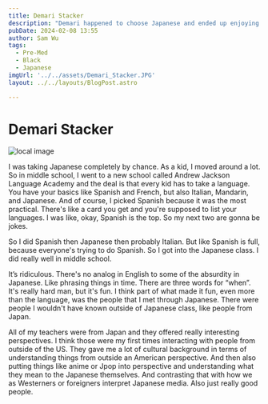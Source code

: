 ```yaml
---
title: Demari Stacker
description: "Demari happened to choose Japanese and ended up enjoying it, appreciating both the linguistic challenges and the cultural insights."
pubDate: 2024-02-08 13:55
author: Sam Wu
tags:
  - Pre-Med
  - Black 
  - Japanese
imgUrl: '../../assets/Demari_Stacker.JPG'
layout: ../../layouts/BlogPost.astro

---
```

# Demari Stacker

![local image](../../assets/Demari_Stacker.JPG)

I was taking Japanese completely by chance. As a kid, I moved around a lot. So in middle school, I went to a new school called Andrew Jackson Language Academy and the deal is that every kid has to take a language. You have your basics like Spanish and French, but also Italian, Mandarin, and Japanese. And of course, I picked Spanish because it was the most practical. There's like a card you get and you're supposed to list your languages. I was like, okay, Spanish is the top. So my next two are gonna be jokes.

So I did Spanish then Japanese then probably Italian. But like Spanish is full, because everyone's trying to do Spanish. So I got into the Japanese class. I did really well in middle school. 

It’s ridiculous. There's no analog in English to some of the absurdity in Japanese. Like phrasing things in time. There are three words for “when”. It's really hard man, but it's fun. I think part of what made it fun, even more than the language, was the people that I met through Japanese. There were people I wouldn't have known outside of Japanese class, like people from Japan. 

All of my teachers were from Japan and they offered really interesting perspectives. I think those were my first times interacting with people from outside of the US. They gave me a lot of cultural background in terms of understanding things from outside an American perspective. And then also putting things like anime or Jpop into perspective and understanding what they mean to the Japanese themselves. And contrasting that with how we as Westerners or foreigners interpret Japanese media. Also just really good people. 








